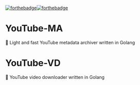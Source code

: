 [![forthebadge](https://forthebadge.com/images/badges/built-with-love.svg)](https://forthebadge.com)[![forthebadge](https://forthebadge.com/images/badges/made-with-go.svg)](https://forthebadge.com)

# YouTube-MA
💾 Light and fast YouTube metadata archiver written in Golang

# YouTube-VD
:floppy_disk: YouTube video downloader written in Golang 

